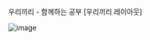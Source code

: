 우리끼리 - 함께하는 공부 
[우리끼리 레이아웃]
<br>

![image](https://user-images.githubusercontent.com/102637176/200989088-35368c2e-4322-43ed-b49e-bbf917ff1fc6.png)
